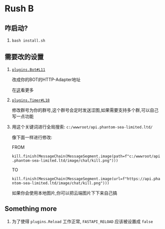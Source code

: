 # Rush B

## 咋启动?

1. `bash install.sh`

## 需要改的设置

1. [`plugins.Bot#L11`](https://github.com/phantom-sea-limited/Bot/blob/main/Lib/Bot.py#L11)

   改成你的BOT的HTTP-Adapter地址
   
   在[这](https://docs.mirai.mamoe.net/mirai-api-http/adapter/HttpAdapter.html)看更多
   
2. [`plugins.Timer#L18`](https://github.com/phantom-sea-limited/Bot/blob/main/plugins/Timer.py#L18)

    修改群号为你的群号,这个群号会定时发送涩图,如果需要支持多个群,可以自己写一点功能
    
3. 用这个关键词进行全局搜索: `c:/wwwroot/api.phantom-sea-limited.ltd/`

    像下面一样进行修改:
    
    FROM
    
    `kill.finish(MessageChain(MessageSegment.image(path=f"c:/wwwroot/api.phantom-sea-limited.ltd/image/chat/kill.png")))`
    
    TO
    
    `kill.finish(MessageChain(MessageSegment.image(url=f"https://api.phantom-sea-limited.ltd/image/chat/kill.png")))`
    
    如果你会使用本地图片,你可以把云端图片下下来自己搞

## Something more

1. 为了使得 `plugins.Reload` 工作正常, `FASTAPI_RELOAD` 应该被设置成 `false`
